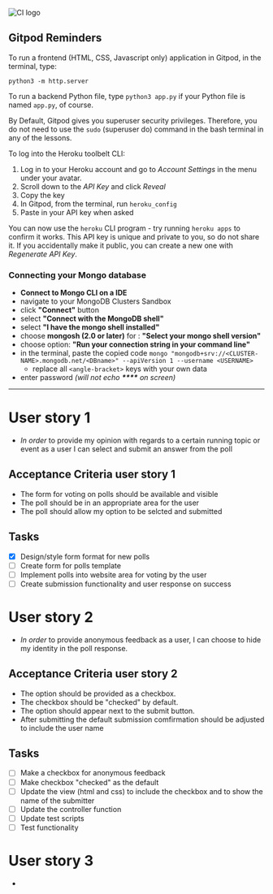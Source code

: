 ![CI logo](https://codeinstitute.s3.amazonaws.com/fullstack/ci_logo_small.png)

## Gitpod Reminders

To run a frontend (HTML, CSS, Javascript only) application in Gitpod, in the terminal, type:

`python3 -m http.server`

To run a backend Python file, type `python3 app.py` if your Python file is named `app.py`, of course.

By Default, Gitpod gives you superuser security privileges. Therefore, you do not need to use the `sudo` (superuser do) command in the bash terminal in any of the lessons.

To log into the Heroku toolbelt CLI:

1. Log in to your Heroku account and go to *Account Settings* in the menu under your avatar.
2. Scroll down to the *API Key* and click *Reveal*
3. Copy the key
4. In Gitpod, from the terminal, run `heroku_config`
5. Paste in your API key when asked

You can now use the `heroku` CLI program - try running `heroku apps` to confirm it works. This API key is unique and private to you, so do not share it. If you accidentally make it public, you can create a new one with _Regenerate API Key_.

### Connecting your Mongo database

- **Connect to Mongo CLI on a IDE**
- navigate to your MongoDB Clusters Sandbox
- click **"Connect"** button
- select **"Connect with the MongoDB shell"**
- select **"I have the mongo shell installed"**
- choose **mongosh (2.0 or later)** for : **"Select your mongo shell version"**
- choose option: **"Run your connection string in your command line"**
- in the terminal, paste the copied code `mongo "mongodb+srv://<CLUSTER-NAME>.mongodb.net/<DBname>" --apiVersion 1 --username <USERNAME>`
  - replace all `<angle-bracket>` keys with your own data
- enter password _(will not echo **\*\*\*\*** on screen)_

------

# User story 1

* _In order_ to provide my opinion with regards to a certain running topic or event as a user I can select and submit an answer from the poll

## Acceptance Criteria user story 1

* The form for voting on polls should be available and visible
* The poll should be in an appropriate area for the user
* The poll should allow my option to be selcted and submitted

## Tasks

* [x] Design/style form format for new polls
* [ ] Create form for polls template
* [ ] Implement polls into website area for voting by the user
* [ ] Create submission functionality and user response on success

# User story 2

* _In order_ to provide anonymous feedback as a user, I can choose to hide my identity in the poll response.

## Acceptance Criteria user story 2

* The option should be provided as a checkbox.
* The checkbox should be "checked" by default.
* The option should appear next to the submit button.
* After submitting the default submission comfirmation should be adjusted to include the user name

## Tasks

* [ ] Make a checkbox for anonymous feedback
* [ ] Make checkbox "checked" as the default
* [ ] Update the view (html and css) to include the checkbox and to show the name of the submitter
* [ ] Update the controller function
* [ ] Update test scripts
* [ ] Test functionality

# User story 3

* 